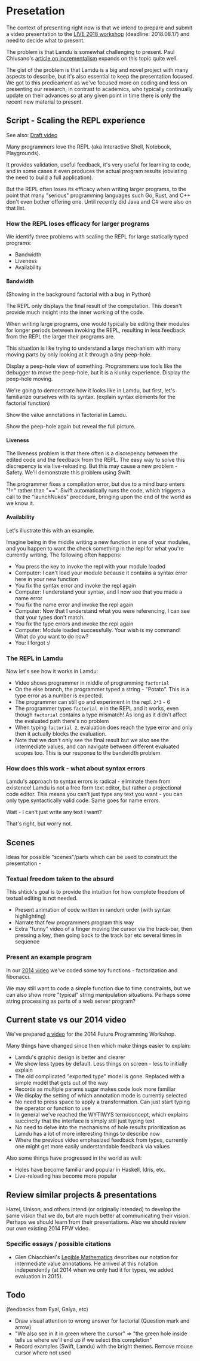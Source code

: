 # Presetation

The context of presenting right now is that we intend to prepare and submit a video presentation to the [LIVE 2018 workshop](https://2018.splashcon.org/track/live-2018-papers) (deadline: 2018.08.17) and need to decide what to present.

The problem is that Lamdu is somewhat challenging to present. Paul Chiusano's [article on incrementalism](https://pchiusano.github.io/2017-05-17/incrementalism.html) expands on this topic quite well.

The gist of the problem is that Lamdu is a big and novel project with many aspects to describe, but it's also essential to keep the presentation focused. We got to this predicament as we've focused more on coding and less on presenting our research, in contrast to academics, who typically continually update on their advances so at any given point in time there is only the recent new material to present.

## Script - Scaling the REPL experience

See also: [Draft video](https://www.dropbox.com/s/80h3b4o9tff59i8/Lamdu%20LIVE%202018%20-%20Intro%20draft.mp4?dl=0)

Many programmers love the REPL (aka Interactive Shell, Notebook, Playgrounds).

It provides validation, useful feedback, it's very useful for learning to code, and in some cases it even produces the actual program results (obviating the need to build a full application).

But the REPL often loses its efficacy when writing larger programs, to the point that many "serious" programming languages such Go, Rust, and C++ don't even bother offering one. Until recently did Java and C# were also on that list.

### How the REPL loses efficacy for larger programs

We identify three problems with scaling the REPL for large statically typed programs:

* Bandwidth
* Liveness
* Availability

#### Bandwidth

(Showing in the background factorial with a bug in Python)

The REPL only displays the final result of the computation.
This doesn't provide much insight into the inner working of the code.

When writing large programs, one would typically be editing their modules for longer periods between invoking the REPL,
resulting in less feedback from the REPL the larger their programs are.

This situation is like trying to understand a large mechanism with many moving parts
by only looking at it through a tiny peep-hole.

Display a peep-hole view of something.
Programmers use tools like the debugger to move the peep-hole, but it is a klunky experience.
Display the peep-hole moving.

We're going to demonstrate how it looks like in Lamdu, but first, let's familiarize ourselves with its syntax.
(explain syntax elements for the factorial function)

Show the value annotations in factorial in Lamdu.

Show the peep-hole again but reveal the full picture.

#### Liveness

The liveness problem is that there often is a discrepency between the edited code and the feedback from the REPL.
The easy way to solve this discrepency is via live-reloading.
But this may cause a new problem - Safety.
We'll demonstrate this problem using Swift.

The programmer fixes a compilation error, but due to a mind burp enters "!=" rather than "==".
Swift automatically runs the code, which triggers a call to the "launchNukes" procedure,
bringing upon the end of the world as we know it.

#### Availability

Let's illustrate this with an example.

Imagine being in the middle writing a new function in one of your modules,
and you happen to want the check something in the repl for what you're currently writing. The following often happens:

* You press the key to invoke the repl with your module loaded
* Computer: I can't load your module because it contains a syntax error here in your new function
* You fix the syntax error and invoke the repl again
* Computer: I understand your syntax, and I now see that you made a name error
* You fix the name error and invoke the repl again
* Computer: Now that I understand what you were referencing, I can see that your types don't match.
* You fix the type errors and invoke the repl again
* Computer: Module loaded successfully. Your wish is my command! What do you want to do now?
* You: I forgot :/

### The REPL in Lamdu

Now let's see how it works in Lamdu:

* Video shows programmer in middle of programming `factorial`
* On the else branch, the programmer typed a string - "Potato". This is a type error as a number is expected.
* The programmer can still go and experiment in the repl. `2*3` - 6
* The programmer types `factorial 0` in the REPL and it works, even though `factorial` contains a type mismatch! As long as it didn't affect the evaluated path there's no problem
* When typing `factorial 2`, evaluation does reach the type error and only then it actually blocks the evaluation.
* Note that we don't only see the final result but we also see the intermediate values, and can navigate between different evaluated scopes too. This is our response to the bandwidth problem

### How does this work - what about syntax errors

Lamdu's approach to syntax errors is radical - eliminate them from existence!
Lamdu is not a free form text editor, but rather a projectional code editor.
This means you can't just type any text you want - you can only type syntactically valid code.
Same goes for name errors.

Wait - I can't just write any text I want?

That's right, but worry not.

## Scenes

Ideas for possible "scenes"/parts which can be used to construct the presentation -

### Textual freedom taken to the absurd

This shtick's goal is to provide the intuition for how complete freedom of textual editing is not needed.

* Present animation of code written in random order (with syntax highlighting)
* Narrate that few programmers program this way
* Extra "funny" video of a finger moving the cursor via the track-bar, then pressing a key, then going back to the track bar etc several times in sequence

### Present an example program

In our [2014 video](#Current-state-vs-our-2014-video) we've coded some toy functions - factorization and fibonacci.

We may still want to code a simple function due to time constraints, but we can also show more "typical" string manipulation situations. Perhaps some string processing as parts of a web server program?

## Current state vs our 2014 video

We've prepared [a video](https://vimeo.com/97648370) for the 2014 Future Programming Workshop.

Many things have changed since then which make things easier to explain:

* Lamdu's graphic design is better and clearer
* We show less types by default. Less things on screen - less to initially explain
* The old complicated "exported type" model is gone. Replaced with a simple model that gets out of the way
* Records as multiple params sugar makes code look more familiar
* We display the setting of which annotation mode is currently selected
* No need to press space to apply a transformation. Can just start typing the operator or function to use
* In general we've reached the WYTIWYS term/concept, which explains succinctly that the interface is simply still just typing text
* No need to delve into the mechanisms of hole results prioritization as Lamdu has a lot of more interesting things to describe now
* Where the previous video emphasized feedback from types, currently one might get more easily understandable feedback via values

Also some things have progressed in the world as well:

* Holes have become familiar and popular in Haskell, Idris, etc.
* Live-reloading has become more popular

## Review similar projects & presentations

Hazel, Unison, and others intend (or originally intended) to develop the same vision that we do, but are much better at communicating their vision. Perhaps we should learn from their presentations. Also we should review our own existing 2014 FPW video.

### Specific essays / possible citations

* Glen Chiacchieri's [Legible Mathematics](http://glench.com/LegibleMathematics/) describes our notation for intermediate value annotations. He arrived at this notation independently (at 2014 when we only had it for types, we added evaluation in 2015).

## Todo

(feedbacks from Eyal, Galya, etc)

* Draw visual attention to wrong answer for factorial (Question mark and arrow)
* "We also see in it in green where the cursor" => "the green hole inside tells us where we'll end up if we select this completion"
* Record examples (Swift, Lamdu) with the bright themes. Remove mouse cursor where not used
